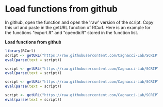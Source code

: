 # Load functions from github

In github, open the function and open the 'raw' version of the script. Copy this url and paste in the getURL function of RCurl. 
Here is an example for the functions "export.R" and "opendir.R" stored in the function list. 

**Load functions from github**  

```R
library(RCurl)
script <- getURL("https://raw.githubusercontent.com/Cagnacci-Lab/SCRIPTS/master/Analysis/Functions/export.R", ssl.verifypeer= FALSE)
eval(parse(text = script))

script <- getURL("https://raw.githubusercontent.com/Cagnacci-Lab/SCRIPTS/master/Analysis/Functions/opendir.R", ssl.verifypeer= FALSE)
eval(parse(text = script))

script <- getURL("https://raw.githubusercontent.com/Cagnacci-Lab/SCRIPTS/master/Analysis/Functions/timeseq_day.R", ssl.verifypeer= FALSE)
eval(parse(text = script))

script <- getURL("https://raw.githubusercontent.com/Cagnacci-Lab/SCRIPTS/master/Analysis/Functions/resample_timeseries_day.R", ssl.verifypeer= FALSE)
eval(parse(text = script))
```
